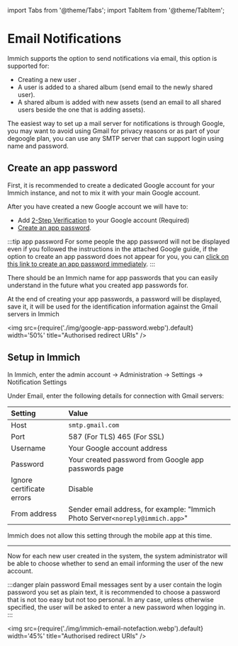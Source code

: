 import Tabs from '@theme/Tabs';
import TabItem from '@theme/TabItem';

# Email Notifications

Immich supports the option to send notifications via email, this option is supported for:

- Creating a new user .
- A user is added to a shared album (send email to the newly shared user).
- A shared album is added with new assets (send an email to all shared users beside the one that is adding assets).

The easiest way to set up a mail server for notifications is through Google, you may want to avoid using Gmail for privacy reasons or as part of your degoogle plan, you can use any SMTP server that can support login using name and password.

## Create an app password

First, it is recommended to create a dedicated Google account for your Immich instance, and not to mix it with your main Google account.

After you have created a new Google account we will have to:

- Add [2-Step Verification](https://support.google.com/accounts/answer/185839) to your Google account (Required)
- [Create an app password](https://support.google.com/accounts/answer/185833).

:::tip app password
For some people the app password will not be displayed even if you followed the instructions in the attached Google guide, if the option to create an app password does not appear for you, you can [click on this link to create an app password immediately](https://myaccount.google.com/apppasswords).
:::

There should be an Immich name for app passwords that you can easily understand in the future what you created app passwords for.

At the end of creating your app passwords, a password will be displayed, save it, it will be used for the identification information against the Gmail servers in Immich

<img src={require('./img/google-app-password.webp').default} width='50%' title="Authorised redirect URIs" />

<Tabs>
  <TabItem value="Computer" label="Computer" default>

## Setup in Immich

In Immich, enter the admin account -> Administration -> Settings -> Notification Settings

Under Email, enter the following details for connection with Gmail servers:

| Setting                   | Value                                                                          |
| :------------------------ | :----------------------------------------------------------------------------- |
| Host                      | `smtp.gmail.com`                                                               |
| Port                      | 587 (For TLS) 465 (For SSL)                                                    |
| Username                  | Your Google account address                                                    |
| Password                  | Your created password from Google app passwords page                           |
| Ignore certificate errors | Disable                                                                        |
| From address              | Sender email address, for example: "Immich Photo Server`<noreply@immich.app>`" |

</TabItem>
<TabItem value="Mobile" label="Mobile">

Immich does not allow this setting through the mobile app at this time.

</TabItem>
</Tabs>

---

Now for each new user created in the system, the system administrator will be able to choose whether to send an email informing the user of the new account.

:::danger plain password
Email messages sent by a user contain the login password you set as plain text, it is recommended to choose a password that is not too easy but not too personal. In any case, unless otherwise specified, the user will be asked to enter a new password when logging in.
:::

<img src={require('./img/immich-email-notefaction.webp').default} width='45%' title="Authorised redirect URIs" />
